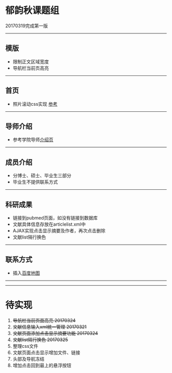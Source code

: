 # 郁韵秋课题组
20170319完成第一版
***
## 模版
* 限制正文区域宽度
* 导航栏当前页高亮
***
## 首页
* 照片滚动css实现 [参考](http://blog.csdn.net/wongleetion/article/details/38779093)
***
## 导师介绍
* 参考学院导师[介绍页](http://spfdu.fudan.edu.cn/teach_show.aspx?BID=3&ShowID=134&SID=23&SID1=0&SID2=0)
***
## 成员介绍
* 分博士、硕士、毕业生三部分
* 毕业生不提供联系方式
***
## 科研成果
* 链接到pubmed页面，如没有链接到数据库
* 文献具体信息存放在articlelist.xml中
* AJAX实现点击显示摘要及作者，再次点击删除
* 文献list隔行换色
***
## 联系方式
* 插入[百度地图](http://api.map.baidu.com/lbsapi/creatmap/)
***
***
# 待实现
1. ~~导航栏当前页面高亮 20170324~~
2. ~~文献信息输入xml统一管理 20170321~~
3. ~~文献页面添加点击显示摘要功能 20170324~~
4. ~~文献list隔行换色 20170325~~
5. 整理css文件
6. 文献页面点击显示增加文件、链接
7. 头部及导航冻结
8. 增加点击回到最上的悬浮按钮

